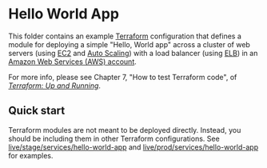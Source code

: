 # Hello World App 

This folder contains an example [Terraform](https://www.terraform.io/) configuration that defines a module for 
deploying a simple "Hello, World app" across a cluster of web servers (using [EC2](https://aws.amazon.com/ec2/) 
and [Auto Scaling](https://aws.amazon.com/autoscaling/)) with a load balancer (using 
[ELB](https://aws.amazon.com/elasticloadbalancing/)) in an [Amazon Web Services (AWS) 
account](http://aws.amazon.com/).

For more info, please see Chapter 7, "How to test Terraform code", of 
*[Terraform: Up and Running](http://www.terraformupandrunning.com)*.

## Quick start

Terraform modules are not meant to be deployed directly. Instead, you should be including them in other Terraform 
configurations. See [live/stage/services/hello-world-app](../../../live/stage/services/hello-world-app) and
[live/prod/services/hello-world-app](../../../live/prod/services/hello-world-app) for examples.